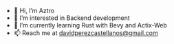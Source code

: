 - 👋 Hi, I’m Aztro
- 👀 I’m interested in Backend development
- 🌱 I’m currently learning Rust with Bevy and Actix-Web
- 📫 Reach me at davidperezcastellanos@gmail.com
